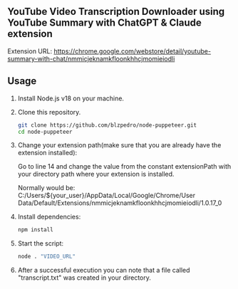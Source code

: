 ## YouTube Video Transcription Downloader using YouTube Summary with ChatGPT & Claude extension

Extension URL: https://chrome.google.com/webstore/detail/youtube-summary-with-chat/nmmicjeknamkfloonkhhcjmomieiodli

## Usage

1. Install Node.js v18 on your machine.
2. Clone this repository.
   ```sh
   git clone https://github.com/blzpedro/node-puppeteer.git
   cd node-puppeteer
3. Change your extension path(make sure that you are already have the extension installed):

   Go to line 14 and change the value from the constant extensionPath with your directory path where your extension is installed. 

   Normally would be: 
   C:/Users/${your_user}/AppData/Local/Google/Chrome/User Data/Default/Extensions/nmmicjeknamkfloonkhhcjmomieiodli/1.0.17_0
4. Install dependencies:

   ```sh
   npm install
5. Start the script:

   ```sh
   node . "VIDEO_URL"
6. After a successful execution you can note that a file called "transcript.txt" was created in your directory.

